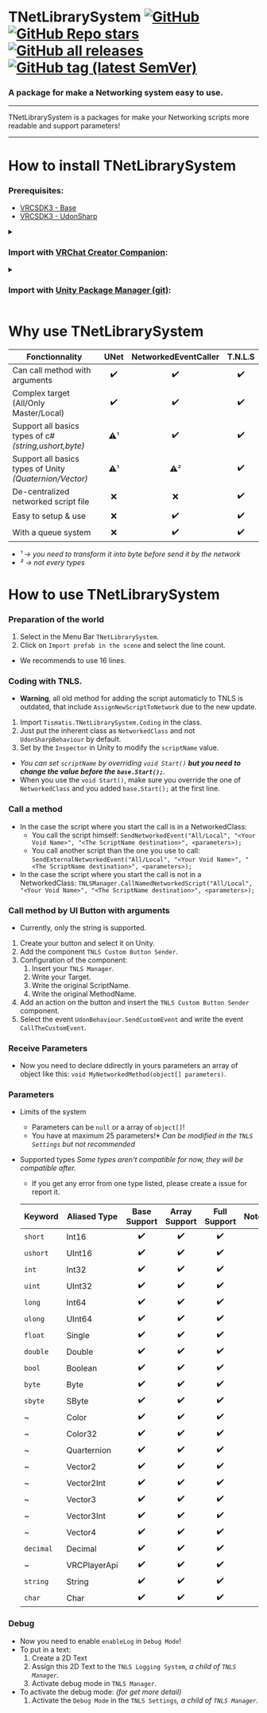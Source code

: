<div>

# TNetLibrarySystem [![GitHub](https://img.shields.io/github/license/Matis-Projects/TNetLibrarySystem?color=blue&label=License&style=flat)](https://github.com/Matis-Projects/TNetLibrarySystem/blob/main/LICENSE) [![GitHub Repo stars](https://img.shields.io/github/stars/Matis-Projects/TNetLibrarySystem?style=flat&label=Stars)](https://github.com/Matis-Projects/TNetLibrarySystem/stargazers) [![GitHub all releases](https://img.shields.io/github/downloads/Matis-Projects/TNetLibrarySystem/total?color=blue&label=Downloads&style=flat)](https://github.com/Matis-Projects/TNetLibrarySystem/releases) [![GitHub tag (latest SemVer)](https://img.shields.io/github/v/tag/Matis-Projects/TNetLibrarySystem?color=blue&label=Release&sort=semver&style=flat)](https://github.com/Matis-Projects/TNetLibrarySystem/releases/latest)

</div>

### A package for make a Networking system easy to use. 

---

TNetLibrarySystem is a packages for make your Networking scripts more readable and support parameters!

---

# How to install TNetLibrarySystem

### Prerequisites:

* [VRCSDK3 - Base](https://vrchat.com/home/download)
* [VRCSDK3 - UdonSharp](https://vrchat.com/home/download)

<details><summary>

### Import with [VRChat Creator Companion](https://vcc.docs.vrchat.com/vpm/packages#user-packages):</summary>

> 1. Download `fr.tismatis.tnetlibrarysystem.zip` from [here](https://github.com/Matis-Projects/TNetLibrarySystem/releases/latest)
> 2. Unpack the .zip somewhere
> 3. In VRChat Creator Companion, navigate to `Settings` > `User Packages` > `Add`
> 4. Navigate to the unpacked folder, `fr.tismatis.tnetlibrarysystem` and click `Select Folder`
> 5. `TNetLibrarySystem` should now be visible under `Local User Packages` in the project view in VRChat Creator Companion
> 6. Click `Add`

</details><details><summary>

### Import with [Unity Package Manager (git)](https://docs.unity3d.com/2019.4/Documentation/Manual/upm-ui-giturl.html):</summary>

> 1. In the Unity toolbar, select `Window` > `Package Manager` > `[+]` > `Add package from git URL...` 
> 2. Paste the following link: `https://github.com/Matis-Projects/TNetLibrarySystem.git`

</details>


# Why use TNetLibrarySystem

|Fonctionnality|UNet|NetworkedEventCaller|T.N.L.S
|--------------|-------|-|-|
|Can call method with arguments|<center>✔️</center>|<center>✔️</center>|<center>✔️</center>
|Complex target (All/Only Master/Local)|<center>✔️</center>|<center>✔️</center>|<center>✔️</center>
|Support all basics types of c# *(string,ushort,byte)*|<center>⚠️¹</center>|<center>✔️</center>|<center>✔️</center>
|Support all basics types of Unity *(Quaternion/Vector)*|<center>⚠️¹</center>|<center>⚠️²</center>|<center>✔️</center>
|De-centralized networked script file|<center>❌</center>|<center>❌</center>|<center>✔️</center>
|Easy to setup & use|<center>❌</center>|<center>✔️</center>|<center>✔️</center>
|With a queue system|<center>❌</center>|<center>✔️</center>|<center>✔️</center>

* *¹ → you need to transform it into byte before send it by the network*
* *² → not every types*

# How to use TNetLibrarySystem

### Preparation of the world

1. Select in the Menu Bar `TNetLibrarySystem`.
2. Click on `Import prefab in the scene` and select the line count.
* We recommends to use 16 lines.

### Coding with TNLS.

*   **Warning**, all old method for adding the script automaticly to TNLS is outdated, that include `AssignNewScriptToNetwork` due to the new update.
1. Import `Tismatis.TNetLibrarySystem.Coding` in the class.
2. Just put the inherent class as `NetworkedClass` and not `UdonSharpBehaviour` by default.
3. Set by the `Inspector` in Unity to modify the `scriptName` value.
* *You can set `scriptName` by overriding `void Start()` **but you need to change the value before the `base.Start();`**.*
* When you use the `void Start()`, make sure you override the one of `NetworkedClass` and you added `base.Start();` at the first line.

### Call a method

*   In the case the script where you start the call is in a NetworkedClass:
    * You call the script himself: `SendNetworkedEvent("All/Local", "<Your Void Name>", "<The ScriptName destination>", <parameters>);`
    * You call another script than the one you use to call: `SendExternalNetworkedEvent("All/Local", "<Your Void Name>", "<The ScriptName destination>", <parameters>);`
*   In the case the script where you start the call is not in a NetworkedClass: `TNLSManager.CallNamedNetworkedScript("All/Local", "<Your Void Name>", "<The ScriptName destination>", <parameters>);`

### Call method by UI Button with arguments

* Currently, only the string is supported.
1. Create your button and select it on Unity.
2. Add the component `TNLS Custom Button Sender`.
3. Configuration of the component: 
    1. Insert your `TNLS Manager`.
    2. Write your Target.
    3. Write the original ScriptName.
    4. Write the original MethodName.
4. Add an action on the button and insert the `TNLS Custom Button Sender` component.
5. Select the event `UdonBehaviour.SendCustomEvent` and write the event `CallTheCustomEvent`.

### Receive Parameters

* Now you need to declare ddirectly in yours parameters an array of object like this: `void MyNetworkedMethod(object[] parameters)`.

### Parameters

*   Limits of the system
    * Parameters can be `null` or a array of `object[]`!
    * You have at maximum 25 parameters!* *Can be modified in the `TNLS Settings` but not recommended*
*   Supported types
    *Some types aren't compatible for now, they will be compatible after.*
    - If you get any error from one type listed, please create a issue for report it.

    |Keyword|Aliased Type|Base Support|Array Support|Full Support|Note|
    |---------------|---------------|-|-|-|-|
    |`short`        |Int16          |<center>✔️</center>|<center>✔️</center>|<center>✔️</center>|
    |`ushort`       |UInt16         |<center>✔️</center>|<center>✔️</center>|<center>✔️</center>|
    |`int`          |Int32          |<center>✔️</center>|<center>✔️</center>|<center>✔️</center>|
    |`uint`         |UInt32         |<center>✔️</center>|<center>✔️</center>|<center>✔️</center>|
    |`long`         |Int64          |<center>✔️</center>|<center>✔️</center>|<center>✔️</center>|
    |`ulong`        |UInt64         |<center>✔️</center>|<center>✔️</center>|<center>✔️</center>|
    |`float`        |Single         |<center>✔️</center>|<center>✔️</center>|<center>✔️</center>|
    |`double`       |Double         |<center>✔️</center>|<center>✔️</center>|<center>✔️</center>|
    |`bool`         |Boolean        |<center>✔️</center>|<center>✔️</center>|<center>✔️</center>|
    |`byte`         |Byte           |<center>✔️</center>|<center>✔️</center>|<center>✔️</center>|
    |`sbyte`        |SByte          |<center>✔️</center>|<center>✔️</center>|<center>✔️</center>|
    |~              |Color          |<center>✔️</center>|<center>✔️</center>|<center>✔️</center>|
    |~              |Color32        |<center>✔️</center>|<center>✔️</center>|<center>✔️</center>|
    |~              |Quarternion    |<center>✔️</center>|<center>✔️</center>|<center>✔️</center>|
    |~              |Vector2        |<center>✔️</center>|<center>✔️</center>|<center>✔️</center>|
    |~              |Vector2Int     |<center>✔️</center>|<center>✔️</center>|<center>✔️</center>|
    |~              |Vector3        |<center>✔️</center>|<center>✔️</center>|<center>✔️</center>|
    |~              |Vector3Int     |<center>✔️</center>|<center>✔️</center>|<center>✔️</center>|
    |~              |Vector4        |<center>✔️</center>|<center>✔️</center>|<center>✔️</center>|
    |`decimal`      |Decimal        |<center>✔️</center>|<center>✔️</center>|<center>✔️</center>|
    |~              |VRCPlayerApi   |<center>✔️</center>|<center>✔️</center>|<center>✔️</center>|
    |`string`       |String         |<center>✔️</center>|<center>✔️</center>|<center>✔️</center>|
    |`char`         |Char           |<center>✔️</center>|<center>✔️</center>|<center>✔️</center>|

### Debug

* Now you need to enable `enableLog` in `Debug Mode`!
* To put in a text:
    1. Create a 2D Text
    2. Assign this 2D Text to the `TNLS Logging System`*, a child of `TNLS Manager`.*
    3. Activate debug mode in `TNLS Manager`.
* To activate the debug mode: *(for get more detail)*
    1. Activate the `Debug Mode` in the `TNLS Settings`*, a child of `TNLS Manager`.*